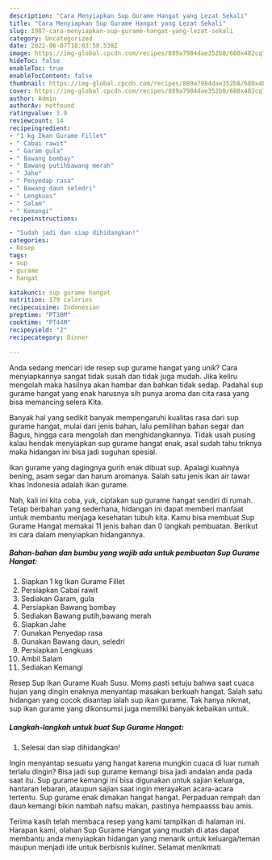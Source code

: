 ```yaml
---
description: "Cara Menyiapkan Sup Gurame Hangat yang Lezat Sekali"
title: "Cara Menyiapkan Sup Gurame Hangat yang Lezat Sekali"
slug: 1987-cara-menyiapkan-sup-gurame-hangat-yang-lezat-sekali
category: Uncategorized
date: 2022-06-07T18:03:58.538Z
image: https://img-global.cpcdn.com/recipes/889a7984dae352b8/680x482cq70/sup-gurame-hangat-foto-resep-utama.jpg
hideToc: false
enableToc: true
enableTocContent: false
thumbnail: https://img-global.cpcdn.com/recipes/889a7984dae352b8/680x482cq70/sup-gurame-hangat-foto-resep-utama.jpg
cover: https://img-global.cpcdn.com/recipes/889a7984dae352b8/680x482cq70/sup-gurame-hangat-foto-resep-utama.jpg
author: Admin
authorAv: notfound
ratingvalue: 3.9
reviewcount: 14
recipeingredient:
- "1 kg Ikan Gurame Fillet"
- " Cabai rawit"
- " Garam gula"
- " Bawang bombay"
- " Bawang putihbawang merah"
- " Jahe"
- " Penyedap rasa"
- " Bawang daun seledri"
- " Lengkuas"
- " Salam"
- " Kemangi"
recipeinstructions:

- "Sudah jadi dan siap dihidangkan!"
categories:
- Resep
tags:
- sup
- gurame
- hangat

katakunci: sup gurame hangat 
nutrition: 179 calories
recipecuisine: Indonesian
preptime: "PT30M"
cooktime: "PT44M"
recipeyield: "2"
recipecategory: Dinner

---
```





Anda sedang mencari ide resep sup gurame hangat yang unik? Cara menyiapkannya sangat tidak susah dan tidak juga mudah. Jika keliru mengolah maka hasilnya akan hambar dan bahkan tidak sedap. Padahal sup gurame hangat yang enak harusnya sih punya aroma dan cita rasa yang bisa memancing selera Kita.





Banyak hal yang sedikit banyak mempengaruhi kualitas rasa dari sup gurame hangat, mulai dari jenis bahan, lalu pemilihan bahan segar dan Bagus, hingga cara mengolah dan menghidangkannya. Tidak usah pusing kalau hendak menyiapkan sup gurame hangat enak,      asal sudah tahu triknya maka hidangan ini bisa jadi suguhan spesial.














Ikan gurame yang dagingnya gurih enak dibuat sup. Apalagi kuahnya bening, asam segar dan harum aromanya. Salah satu jenis ikan air tawar khas Indonesia adalah ikan gurame.






Nah, kali ini kita coba, yuk, ciptakan sup gurame hangat sendiri di rumah. Tetap berbahan yang sederhana, hidangan ini dapat memberi manfaat untuk membantu menjaga kesehatan tubuh kita. Kamu bisa membuat Sup Gurame Hangat memakai 11 jenis bahan dan 0 langkah pembuatan. Berikut ini cara dalam menyiapkan hidangannya.

<!--inarticleads1-->

##### Bahan-bahan dan bumbu yang wajib ada untuk pembuatan Sup Gurame Hangat:

1. Siapkan 1 kg Ikan Gurame Fillet
1. Persiapkan  Cabai rawit
1. Sediakan  Garam, gula
1. Persiapkan  Bawang bombay
1. Sediakan  Bawang putih,bawang merah
1. Siapkan  Jahe
1. Gunakan  Penyedap rasa
1. Gunakan  Bawang daun, seledri
1. Persiapkan  Lengkuas
1. Ambil  Salam
1. Sediakan  Kemangi


Resep Sup Ikan Gurame Kuah Susu. Moms pasti setuju bahwa saat cuaca hujan yang dingin enaknya menyantap masakan berkuah hangat. Salah satu hidangan yang cocok disantap ialah sup ikan gurame. Tak hanya nikmat, sup ikan gurame yang dikonsumsi juga memiliki banyak kebaikan untuk. 

<!--inarticleads2-->

##### Langkah-langkah untuk buat Sup Gurame Hangat:


1. Selesai dan siap dihidangkan!

Ingin menyantap sesuatu yang hangat karena mungkin cuaca di luar rumah terlalu dingin? Bisa jadi sup gurame kemangi bisa jadi andalan anda pada saat itu. Sup gurame kemangi ini bisa digunakan untuk sajian keluarga, hantaran lebaran, ataupun sajian saat ingin merayakan acara-acara tertentu. Sup gurame enak dimakan hangat hangat. Perpaduan rempah dan daun kemangi bikin nambah nafsu makan, pastinya hempaasss bau amis. 

Terima kasih telah membaca resep yang kami tampilkan di halaman ini. Harapan kami, olahan Sup Gurame Hangat yang mudah di atas dapat membantu anda menyiapkan hidangan yang menarik untuk keluarga/teman maupun menjadi ide untuk berbisnis kuliner. Selamat menikmati
